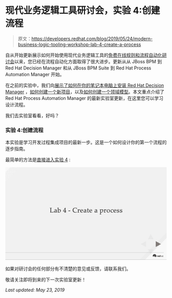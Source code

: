 # 现代业务逻辑工具研讨会，实验 4:创建流程

> 原文：<https://developers.redhat.com/blog/2019/05/24/modern-business-logic-tooling-workshop-lab-4-create-a-process>

自从开始更新展示如何开始使用现代业务逻辑工具的[免费在线规则和流程自动化研讨会](https://bpmworkshop.gitlab.io/#/)以来，您已经在流程自动化方面取得了很大进步。更新从从 JBoss BPM 到 Red Hat Decision Manager 和从 JBoss BPM Suite 到 Red Hat Process Automation Manager 开始。

在之前的实验中，我们向[展示了如何在你的笔记本电脑上安装 Red Hat Decision Manager](https://developers.redhat.com/blog/2018/12/19/modern-business-logic-tooling-workshop-lab-1-installation/) ，[如何创建一个新项目](https://developers.redhat.com/blog/2019/04/01/modern-business-logic-tooling-workshop-lab-2-create-a-new-project/)，以及[如何创建一个领域模型](https://developers.redhat.com/blog/2019/04/19/modern-business-logic-tooling-workshop-lab-3-create-a-domain-model/)。本文重点介绍了 Red Hat Process Automation Manager 的最新实验室更新，在这里您可以学习设计流程。

我们去实验室看看，好吗？

### 实验 4:创建流程

本实验是学习开发过程集成项目的最新一步。这是一个如何设计你的第一个流程的逐步指南。

最简单的方法是[直接进入实验 4](https://bpmworkshop.gitlab.io/rhpam/lab04.html) :

[![](img/b234f106498b9e1e300a87a47027e301.png)](https://bpmworkshop.gitlab.io/rhpam/lab04.html)

如果对研讨会的任何部分有不清楚的意见或反馈，请联系我们。

敬请关注即将到来的下一次实验室更新！

*Last updated: May 23, 2019*